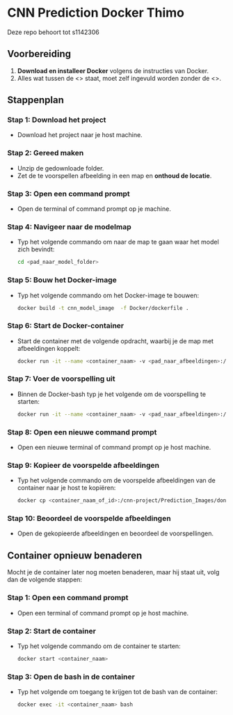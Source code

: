 # CNN Prediction Docker Thimo
Deze repo behoort tot s1142306

## Voorbereiding

1. **Download en installeer Docker** volgens de instructies van Docker.
2. Alles wat tussen de <> staat, moet zelf ingevuld worden zonder de <>.

## Stappenplan

### Stap 1: Download het project
- Download het project naar je host machine.

### Stap 2: Gereed maken
- Unzip de gedownloade folder.
- Zet de te voorspellen afbeelding in een map en **onthoud de locatie**.

### Stap 3: Open een command prompt
- Open de terminal of command prompt op je machine.

### Stap 4: Navigeer naar de modelmap
- Typ het volgende commando om naar de map te gaan waar het model zich bevindt:
  
  ```bash
  cd <pad_naar_model_folder>
  ```

### Stap 5: Bouw het Docker-image
- Typ het volgende commando om het Docker-image te bouwen:

  ```bash
  docker build -t cnn_model_image  -f Docker/dockerfile .
  ```

### Stap 6: Start de Docker-container
- Start de container met de volgende opdracht, waarbij je de map met afbeeldingen koppelt:

  ```bash
  docker run -it --name <container_naam> -v <pad_naar_afbeeldingen>:/cnn-project/Prediction_Images/todo cnn_model_image bash
  ```

### Stap 7: Voer de voorspelling uit
- Binnen de Docker-bash typ je het volgende om de voorspelling te starten:

  ```bash
  docker run -it --name <container_naam> -v <pad_naar_afbeeldingen>:/cnn-project/Prediction_Images/todo cnn_model_image bash
  ```

### Stap 8: Open een nieuwe command prompt
- Open een nieuwe terminal of command prompt op je host machine.

### Stap 9: Kopieer de voorspelde afbeeldingen
- Typ het volgende commando om de voorspelde afbeeldingen van de container naar je host te kopiëren:

  ```bash
  docker cp <container_naam_of_id>:/cnn-project/Prediction_Images/done <pad_naar_folder_host>
  ```

### Stap 10: Beoordeel de voorspelde afbeeldingen
- Open de gekopieerde afbeeldingen en beoordeel de voorspellingen.


## Container opnieuw benaderen

Mocht je de container later nog moeten benaderen, maar hij staat uit, volg dan de volgende stappen:

### Stap 1: Open een command prompt
- Open een terminal of command prompt op je host machine.

### Stap 2: Start de container
- Typ het volgende commando om de container te starten:

  ```bash
  docker start <container_naam>
  ```

### Stap 3: Open de bash in de container
- Typ het volgende om toegang te krijgen tot de bash van de container:

  ```bash
  docker exec -it <container_naam> bash
  ```
